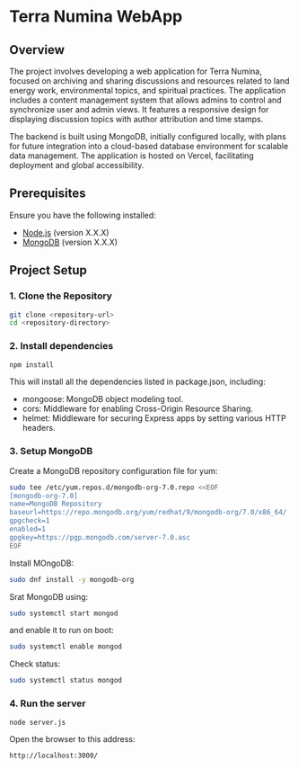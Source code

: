 # Terra Numina WebApp

## Overview

The project involves developing a web application for Terra Numina, focused on archiving and sharing discussions and resources related to land energy work, environmental topics, and spiritual practices. The application includes a content management system that allows admins to control and synchronize user and admin views. It features a responsive design for displaying discussion topics with author attribution and time stamps.

The backend is built using MongoDB, initially configured locally, with plans for future integration into a cloud-based database environment for scalable data management. The application is hosted on Vercel, facilitating deployment and global accessibility.

## Prerequisites

Ensure you have the following installed:

- [Node.js](https://nodejs.org/) (version X.X.X)
- [MongoDB](https://www.mongodb.com/try/download/community) (version X.X.X)

## Project Setup

### 1. Clone the Repository

```bash
git clone <repository-url>
cd <repository-directory>
```
### 2. Install dependencies
```bash
npm install
```
This will install all the dependencies listed in package.json, including:

- mongoose: MongoDB object modeling tool.
- cors: Middleware for enabling Cross-Origin Resource Sharing.
- helmet: Middleware for securing Express apps by setting various HTTP headers.

### 3. Setup MongoDB

Create a MongoDB repository configuration file for yum:
```bash
sudo tee /etc/yum.repos.d/mongodb-org-7.0.repo <<EOF
[mongodb-org-7.0]
name=MongoDB Repository
baseurl=https://repo.mongodb.org/yum/redhat/9/mongodb-org/7.0/x86_64/
gpgcheck=1
enabled=1
gpgkey=https://pgp.mongodb.com/server-7.0.asc
EOF
```
Install MOngoDB:
```bash
sudo dnf install -y mongodb-org
```
Srat MongoDB using:
```bash
sudo systemctl start mongod
```
and enable it to run on boot:
```bash
sudo systemctl enable mongod
```
Check status:
```bash
sudo systemctl status mongod
```
### 4. Run the server
```bash
node server.js
```

Open the browser to this address:
```bash
http://localhost:3000/
```
